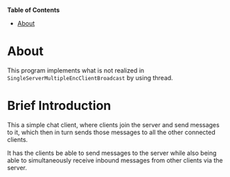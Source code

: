 <!-- markdown-toc start - Don't edit this section. Run M-x markdown-toc-generate-toc again -->
**Table of Contents**

- [About](#about)

<!-- markdown-toc end -->

# About
This program implements what is not realized in `SingleServerMultipleEncClientBroadcast` by using thread.

# Brief Introduction
This a simple chat client, where clients join the server and send messages to it, which then in turn sends those messages to all the other connected clients.

It has the clients be able to send messages to the server while also being able to simultaneously receive inbound messages from other clients via the server.
